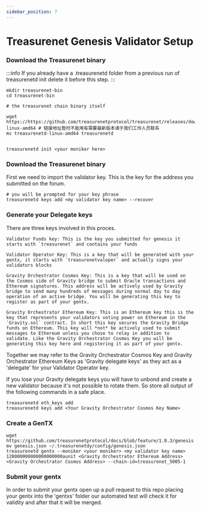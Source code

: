 ```yaml
---
sidebar_position: 7
---
```


# Treasurenet Genesis Validator Setup

### Download the Treasurenet binary

:::info
If you already have a .treasurenetd folder from a previous run of treasurenetd init delete it before this step.
:::

```shell
mkdir treasurenet-bin
cd treasurenet-bin

# the treasurenet chain binary itself

wget https://https://github.com/treasurenetprotocol/treasurenet/releases/download/v1.0.0/treasurenetd-linux-amd64 # 链接地址暂时不能用有需要最新版本请于我们工作人员联系
mv treasurenetd-linux-amd64 treasurenetd


treasurenetd init <your moniker here>
```

### Download the Treasurenet binary

First we need to import the validator key. This is the key for the address you submitted on the forum.


```shell
# you will be prompted for your key phrase
treasurenetd keys add <my validator key name> --recover
```

### Generate your Delegate keys

There are three keys involved in this proces.

```shell
Validator Funds key: This is the key you submitted for genesis it starts with `treasurenet` and contains your funds

Validator Operator Key: This is a key that will be generated with your gentx, it starts with `treasurenetvaloper` and actually signs your validators blocks

Gravity Orchestrator Cosmos Key: This is a key that will be used on the Cosmos side of Gravity bridge to submit Oracle transactions and Ethereum signatures. This address will be actively used by Gravity bridge to send many hundreds of messages during normal day to day operation of an active bridge. You will be generating this key to register as part of your gentx.

Gravity Orchestrator Ethereum Key: This is an Ethereum key this is the key that represents your validators voting power on Ethereum in the `Gravity.sol` contract. In short this key secures the Gravity Bridge funds on Ethereum. This key will *not* be actively used to submit messages to Ethereum unless you chose to relay in addition to validate. Like the Gravity Orchestrator Cosmos Key you will be generating this key here and registering it as part of your gentx.

```

Together we may refer to the Gravity Orchestrator Cosmos Key and Gravity Orchestrator Ethereum Keys as 'Gravity delegate keys' as they act as a 'delegate' for your Validator Operator key.

If you lose your Gravity delegate keys you will have to unbond and create a new validator because it's not possible to rotate them. So store all output of the following commands in a safe place.

```shell
treasurenetd eth_keys add
treasurenetd keys add <Your Gravity Orchestrator Cosmos Key Name>
```

### Create a GenTX

```shell
wget https://github.com/treasurenetprotocol/docs/blob/feature/1.0.3/genesis.json
mv genesis.json ~/.treasurenetdy/config/genesis.json
treasurenetd gentx --moniker <your moniker> <my validator key name> 128000000000000000000aunit <Gravity Orchestrator Ethereum Address> <Gravity Orchestrator Cosmos Address> --chain-id=treasurenet_5005-1
```

### Submit your gentx

In order to submit your gentx open up a pull request to this repo placing your gentx into the 'gentxs' folder our automated test will check it for validity and after that it will be merged.